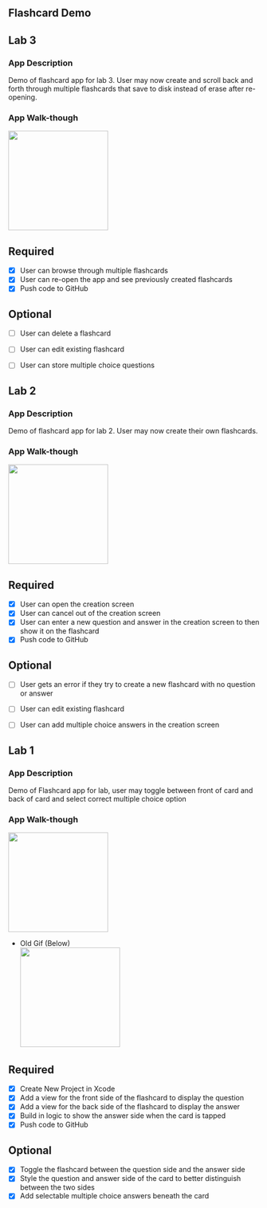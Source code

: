 ## Flashcard Demo

## Lab 3

### App Description
Demo of flashcard app for lab 3. User may now create and scroll back and forth through multiple flashcards that save to disk instead of erase after re-opening.

### App Walk-though

<img src="https://media.giphy.com/media/Jmai3r01SvwzjDUxio/giphy.gif" width=200><br>

## Required
- [x] User can browse through multiple flashcards
- [x] User can re-open the app and see previously created flashcards
- [x] Push code to GitHub
## Optional
- [ ] User can delete a flashcard
- [ ] User can edit existing flashcard
- [ ] User can store multiple choice questions


## Lab 2

### App Description
Demo of flashcard app for lab 2. User may now create their own flashcards.

### App Walk-though

<img src="https://media.giphy.com/media/Quylk3uKNFyLWhdodP/giphy.gif" width=200><br>

## Required
- [x] User can open the creation screen
- [x] User can cancel out of the creation screen
- [x] User can enter a new question and answer in the creation screen to then show it on the flashcard
- [x] Push code to GitHub
## Optional
- [ ] User gets an error if they try to create a new flashcard with no question or answer
- [ ] User can edit existing flashcard
- [ ] User can add multiple choice answers in the creation screen


## Lab 1

### App Description
Demo of Flashcard app for lab, user may toggle between front of card and back of card and select correct multiple choice option

### App Walk-though

<img src="https://media.giphy.com/media/KeX2bGDhPXEK09GhUX/giphy.gif" width=200><br>
- Old Gif (Below)  <br>
<img src="https://media.giphy.com/media/LpvB0jLJDWsBfeUrm8/giphy.gif" width=200><br>


## Required
- [x] Create New Project in Xcode
- [x] Add a view for the front side of the flashcard to display the question
- [x] Add a view for the back side of the flashcard to display the answer
- [x] Build in logic to show the answer side when the card is tapped
- [x] Push code to GitHub
## Optional
- [x] Toggle the flashcard between the question side and the answer side
- [x] Style the question and answer side of the card to better distinguish between the two sides
- [x] Add selectable multiple choice answers beneath the card
